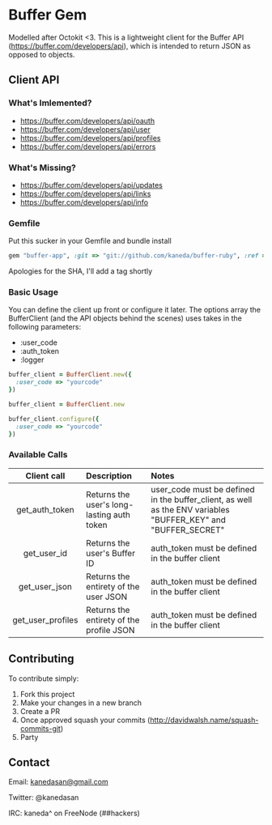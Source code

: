 # Buffer Gem

Modelled after Octokit <3. This is a lightweight client for the Buffer API (https://buffer.com/developers/api), which is intended to return JSON as opposed to objects.

## Client API

### What's Imlemented?
* https://buffer.com/developers/api/oauth
* https://buffer.com/developers/api/user
* https://buffer.com/developers/api/profiles
* https://buffer.com/developers/api/errors


### What's Missing?
* https://buffer.com/developers/api/updates
* https://buffer.com/developers/api/links
* https://buffer.com/developers/api/info

### Gemfile

Put this sucker in your Gemfile and bundle install

```ruby
gem "buffer-app", :git => "git://github.com/kaneda/buffer-ruby", :ref => "cd461c8a9f934c9a499e7bfe80f93d22e0f6481a"
```

Apologies for the SHA, I'll add a tag shortly

### Basic Usage

You can define the client up front or configure it later. The options array the BufferClient (and the API objects behind the scenes) uses takes in the following parameters:
* :user_code
* :auth_token
* :logger

```ruby
buffer_client = BufferClient.new({
  :user_code => "yourcode"
})
```

```ruby
buffer_client = BufferClient.new

buffer_client.configure({
  :user_code => "yourcode"
})
```

### Available Calls
| Client call | Description | Notes
| :-----------: | :----------- | :-----
| get_auth_token | Returns the user's long-lasting auth token | user_code must be defined in the buffer_client, as well as the ENV variables "BUFFER_KEY" and "BUFFER_SECRET" |
| get_user_id | Returns the user's Buffer ID | auth_token must be defined in the buffer client |
| get_user_json | Returns the entirety of the user JSON | auth_token must be defined in the buffer client |
| get_user_profiles | Returns the entirety of the profile JSON | auth_token must be defined in the buffer client |

## Contributing

To contribute simply:

1. Fork this project
2. Make your changes in a new branch
3. Create a PR
4. Once approved squash your commits (http://davidwalsh.name/squash-commits-git)
5. Party

## Contact

Email: kanedasan@gmail.com

Twitter: @kanedasan

IRC: kaneda^ on FreeNode (##hackers)

